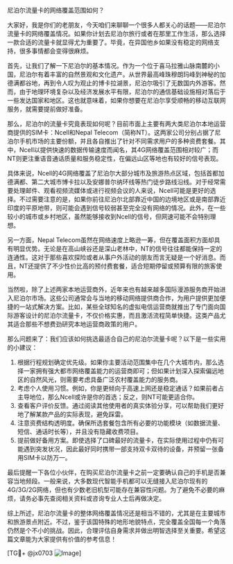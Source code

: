 尼泊尔流量卡的网络覆盖范围如何？

大家好，我是你们的老朋友，今天咱们来聊聊一个很多人都关心的话题——尼泊尔流量卡的网络覆盖情况。如果你计划去尼泊尔旅行或者在那里工作生活，那么选择一款合适的流量卡就显得尤为重要了。毕竟，在异国他乡如果没有稳定的网络支持，很多事情都会变得很麻烦。

首先，让我们了解一下尼泊尔的基本情况。作为一个位于喜马拉雅山脉南麓的小国，尼泊尔有着丰富的自然景观和文化遗产。从世界最高峰珠穆朗玛峰到神秘的加德满都谷地，再到令人叹为观止的博卡拉湖景，尼泊尔吸引了无数国内外游客。然而，由于地理环境复杂以及经济发展水平有限，尼泊尔的通信基础设施相对落后于一些发达国家和地区。这也就意味着，如果你想要在尼泊尔享受顺畅的移动互联网服务，就需要提前做好准备。

那么，尼泊尔的流量卡究竟表现如何呢？目前市面上主要有两大类尼泊尔本地运营商提供的SIM卡：Ncell和Nepal Telecom（简称NT）。这两家公司分别占据了尼泊尔手机市场的主要份额，并且各自推出了针对不同需求用户的多种资费套餐。其中，Ncell以提供快速的数据传输速度而闻名，其4G网络覆盖范围相对较广；而NT则更注重语音通话质量和服务稳定性，在偏远山区等地也有较好的信号表现。

具体来说，Ncell的4G网络覆盖了尼泊尔大部分城市及旅游热点区域，包括首都加德满都、第二大城市博卡拉以及安娜普尔纳环线等热门徒步路线沿线。对于经常需要处理邮件、观看视频流媒体或进行视频会议的人来说，Ncell可能是更好的选择。不过需要注意的是，如果你前往尼泊尔北部靠近中国的边境地区或是南部靠近印度的平原地带，则可能会遇到信号较弱甚至完全没有网络的情况。此外，在一些较小的城市或乡村地区，虽然能够接收到Ncell的信号，但网速可能不会特别理想。

另一方面，Nepal Telecom虽然在网络速度上略逊一筹，但在覆盖面积方面却具有明显优势。无论是在高山峡谷还是深山老林中，NT的信号往往都能保持一定的连通性。这对于那些喜欢探险或者从事户外活动的朋友而言无疑是一个好消息。而且，NT还提供了不少性价比高的预付费套餐，适合短期停留或预算有限的旅客使用。

当然啦，除了上述两家本地运营商外，近年来也有越来越多国际漫游服务商开始进入尼泊尔市场。这些公司通常会与当地的移动网络提供商合作，为用户提供更加便捷的一站式解决方案。比如，某些全球知名的虚拟电信运营商就推出了专门面向国际游客设计的尼泊尔流量卡，不仅价格实惠，而且激活流程简单快捷。这类产品尤其适合那些不想费劲研究本地运营商政策的用户。

那么问题来了：我们应该如何挑选最适合自己的尼泊尔流量卡呢？以下是一些实用的小建议：

1. 根据行程规划确定优先级。如果你主要活动范围集中在几个大城市内，那么选择一家拥有强大都市网络覆盖能力的运营商即可；但如果计划深入探索偏远地区的自然风光，则需要考虑具备广泛农村覆盖能力的服务商。
2. 考虑个人使用习惯。例如，你是更倾向于高速上网还是稳定通话？如果前者占主导地位，那么Ncell或许是你的首选；反之，则NT可能更适合你。
3. 查看客户评价反馈。通过阅读其他使用者的真实体验分享，可以帮助我们更好地了解某款产品的实际表现，避免踩雷。
4. 注意资费结构透明度。确保所选套餐包含所有必要的功能模块（如数据流量、短信、通话时长等），并且没有隐藏收费项目。
5. 提前做好备用方案。即使选择了口碑最好的流量卡，在实际使用过程中仍有可能遇到突发状况，因此最好同时携带一部支持双卡双待的设备，并预留一张备用SIM卡以防万一。

最后提醒一下各位小伙伴，在购买尼泊尔流量卡之前一定要确认自己的手机是否兼容当地频段。一般来说，大多数现代智能手机都可以无缝接入尼泊尔现有的4G/3G/2G网络，但也有少数老旧机型可能存在兼容性问题。为了避免不必要的麻烦，请务必事先查阅相关资料或咨询专业人士后再做决定。

综上所述，尼泊尔流量卡的整体网络覆盖情况还是相当不错的，尤其是在主要城市和旅游景点附近。不过，鉴于该国特殊的地形地貌特点，完全覆盖全国每一个角落仍然是个不小的挑战。因此，合理评估自身需求并做出明智选择至关重要。希望这篇文章能为大家提供有价值的参考信息！

[TG💪+ @jx0703 ![Image](https://github.com/user-attachments/assets/dbca1d08-cadb-493c-b0ec-ad6f7a83f270)]
